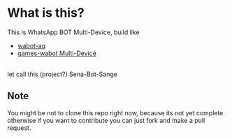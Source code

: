 # What is this?
This is WhatsApp BOT Multi-Device, build like </br>
- [wabot-aq](https://github.com/Nurutomo/wabot-aq) </br>
- [games-wabot Multi-Device](https://github.com/BochilGaming/games-wabot/tree/multi-device)
<br/>
let call this (project?) Sena-Bot-Sange

## Note
You might be not to clone this repo right now, because its not yet complete. </br>
otherwise if you want to contribute you can just fork and make a pull request.
